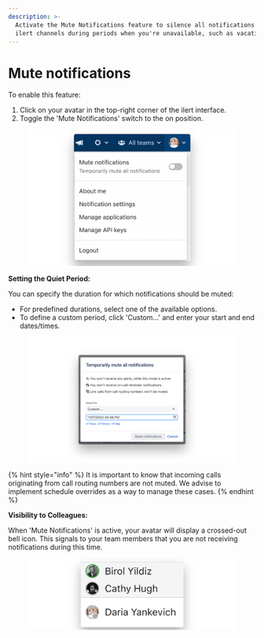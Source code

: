 ```yaml
---
description: >-
  Activate the Mute Notifications feature to silence all notifications from
  ilert channels during periods when you're unavailable, such as vacations.
---
```


# Mute notifications

To enable this feature:

1. Click on your avatar in the top-right corner of the ilert interface.&#x20;
2. Toggle the 'Mute Notifications' switch to the on position.

<figure><img src="../../.gitbook/assets/01 mute notifications.png" alt=""><figcaption></figcaption></figure>

**Setting the Quiet Period:**

You can specify the duration for which notifications should be muted:

* For predefined durations, select one of the available options.&#x20;
* To define a custom period, click 'Custom…' and enter your start and end dates/times.

<figure><img src="../../.gitbook/assets/02 mute notifications (1).png" alt=""><figcaption></figcaption></figure>

{% hint style="info" %}
It is important to know that incoming calls originating from call routing numbers are not muted. We advise to implement schedule overrides as a way to manage these cases.
{% endhint %}

**Visibility to Colleagues:**

When 'Mute Notifications' is active, your avatar will display a crossed-out bell icon. This signals to your team members that you are not receiving notifications during this time.

<figure><img src="../../.gitbook/assets/03 mute notifications.png" alt=""><figcaption></figcaption></figure>
